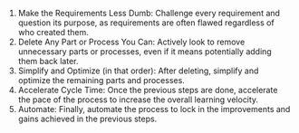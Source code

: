 1. Make the Requirements Less Dumb:
Challenge every requirement and question its purpose, as requirements are often flawed regardless of who created them.
2. Delete Any Part or Process You Can:
Actively look to remove unnecessary parts or processes, even if it means potentially adding them back later.
3. Simplify and Optimize (in that order):
After deleting, simplify and optimize the remaining parts and processes.
4. Accelerate Cycle Time:
Once the previous steps are done, accelerate the pace of the process to increase the overall learning velocity.
5. Automate:
Finally, automate the process to lock in the improvements and gains achieved in the previous steps.